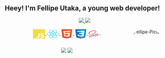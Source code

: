 ## Heey! I'm Fellipe Utaka, a young web developer!
<div align="center">
  <a href="https://github.com/FellipeUtaka">
  <img height="165em" src="https://github-readme-stats.vercel.app/api?username=fellipeutaka&show_icons=true&theme=dracula&include_all_commits=true&count_private=true"/>
  <img height="165em" src="https://github-readme-stats.vercel.app/api/top-langs/?username=fellipeutaka&layout=compact&langs_count=4&theme=dark"/>
</div>
<div align="center"><br>
  <img align="center" alt="Javascript" height="30" width="40" src="https://raw.githubusercontent.com/devicons/devicon/master/icons/javascript/javascript-plain.svg">
  <img align="center" alt="React" height="30" width="40" src="https://raw.githubusercontent.com/devicons/devicon/master/icons/react/react-original.svg">
  <img align="center" alt="HTML5" height="30" width="40" src="https://raw.githubusercontent.com/devicons/devicon/master/icons/html5/html5-original.svg">
  <img align="center" alt="CSS3" height="30" width="40" src="https://raw.githubusercontent.com/devicons/devicon/master/icons/css3/css3-original.svg">
  <img align="center" alt="Sass" height="30" width="40" src="https://raw.githubusercontent.com/devicons/devicon/master/icons/sass/sass-original.svg">
  <img align="right" alt="Fellipe-Picture" height="150" style="border-radius:50px;" src="https://igdownloader.com/file?id=aHR0cHM6Ly9zY29udGVudC1sZ2EzLTEuY2RuaW5zdGFncmFtLmNvbS92L3Q1MS4yODg1LTE5L3MzMjB4MzIwLzI1ODg4MzMxOF82ODkyMTUxMzIwNjQ4ODRfNzQ0NDc0MTk3NjAzNDQ0MjkzMV9uLmpwZz9fbmNfaHQ9c2NvbnRlbnQtbGdhMy0xLmNkbmluc3RhZ3JhbS5jb20mX25jX2NhdD0xMDQmX25jX29oYz1KVDJPNWhFbFI0NEFYLS10bERDJmVkbT1BQmZkME1nQkFBQUEmY2NiPTctNCZvaD0wMF9BVDhIR0tUNThkVHE3ZHFDTWRuWER6OFJwVllwMUpYQ0RSVl96ZGFDN2RTbDhBJm9lPTYxRTgyNjM5Jl9uY19zaWQ9N2JmZjgz">
</div>
  
  ##
 
<div align="center"> 
  <a href="https://instagram.com/fellipeutaka" target="_blank"><img src="https://img.shields.io/badge/-Instagram-%23E4405F?style=for-the-badge&logo=instagram&logoColor=white" target="_blank"></a>
  <a href="mailto:fellipeutaka@gmail.com"><img src="https://img.shields.io/badge/-Gmail-%23333?style=for-the-badge&logo=gmail&logoColor=white" target="_blank"></a>
</div>
